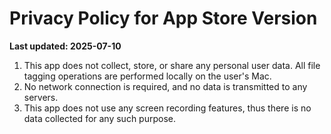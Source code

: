 # Privacy Policy for App Store Version

**Last updated: 2025-07-10**

1. This app does not collect, store, or share any personal user data. All file tagging operations are performed locally on the user's Mac.
2. No network connection is required, and no data is transmitted to any servers.
3. This app does not use any screen recording features, thus there is no data collected for any such purpose.